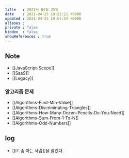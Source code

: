 ```yaml
---
title   : 2021년 04월 25일
date    : 2021-04-25 10:25:21 +0900
updated : 2021-04-25 19:04:54 +0900
aliases : 
private : false
hidden  : false
showReferences : true
---
```

## Note
- [[JavaScript-Scope]]
- [[SaaS]]
- [[Legacy]]

### 알고리즘 문제 
- [[Algorithms-Find-Min-Value]]
- [[Algorithms-Discriminating-Triangles]]
- [[Algorithms-How-Many-Dozen-Pencils-Do-You-Need]]
- [[Algorithms-Sum-From-1-To-N]]
- [[Algorithms-Odd-Numbers]]

## log 
- [[IT 좀 아는 사람]]을 읽었다.  
